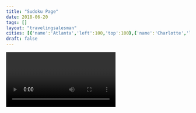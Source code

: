 ```yaml
---
title: "Sudoku Page"
date: 2018-06-20
tags: []
layout: "travelingsalesman"
cities: [{'name':'Atlanta','left':100,'top':100},{'name':'Charlotte','left':200,'top':50},{'name':'Charleston','left':300,'top':200},{'name':'Tallahassee','left':50,'top':250}]
draft: false
---
```


<video>Hello!</video>
